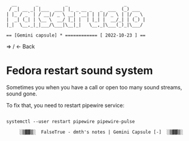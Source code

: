 ```
  __       _          _                     _
 / _| __ _| |___  ___| |_ _ __ _   _  ___  (_) ___
| |_ / _` | / __|/ _ \ __| '__| | | |/ _ \ | |/ _ \
|  _| (_| | \__ \  __/ |_| |  | |_| |  __/_| | (_) |
|_|  \__,_|_|___/\___|\__|_|   \__,_|\___(_)_|\___/

== [Gemini capsule] * ============ [ 2022-10-23 ] ==
```
=> / ← Back
# Fedora restart sound system

Sometimes you when you have a call or open too many sound streams, sound gone.

To fix that, you need to restart pipewire service:

```

systemctl --user restart pipewire pipewire-pulse

```

```
     ░▒▓▓▒░  FalseTrue - dmth's notes | Gemini Capsule [-]  ░▒▓▓▒░
```
